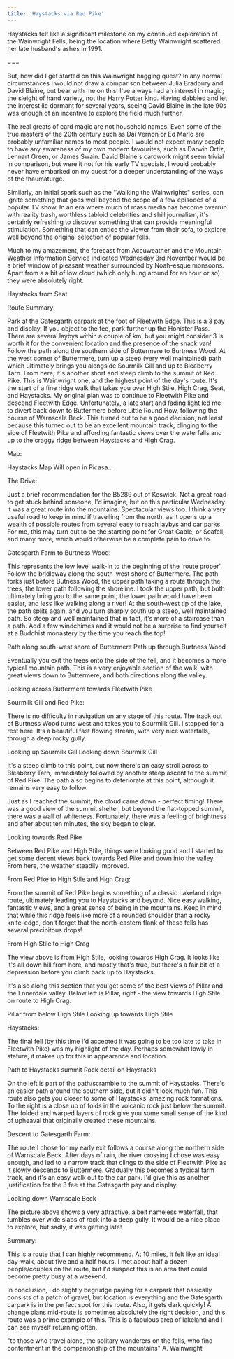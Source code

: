 ```yaml
---
title: 'Haystacks via Red Pike'
---
```


Haystacks felt like a significant milestone on my continued exploration of the Wainwright Fells, being the location where Betty Wainwright scattered her late husband's ashes in 1991.

===

But, how did I get started on this Wainwright bagging quest? In any normal circumstances I would not draw a comparison between Julia Bradbury and David Blaine, but bear with me on this! I've always had an interest in magic; the sleight of hand variety, not the Harry Potter kind. Having dabbled and let the interest lie dormant for several years, seeing David Blaine in the late 90s was enough of an incentive to explore the field much further.

The real greats of card magic are not household names. Even some of the true masters of the 20th century such as Dai Vernon or Ed Marlo are probably unfamiliar names to most people. I would not expect many people to have any awareness of my own modern favourites, such as Darwin Ortiz, Lennart Green, or James Swain. David Blaine's cardwork might seem trivial in comparison, but were it not for his early TV specials, I would probably never have embarked on my quest for a deeper understanding of the ways of the thaumaturge.

Similarly, an initial spark such as the "Walking the Wainwrights" series, can ignite something that goes well beyond the scope of a few episodes of a popular TV show. In an era where much of mass media has become overrun with reality trash, worthless tabloid celebrities and shill journalism, it's certainly refreshing to discover something that can provide meaningful stimulation. Something that can entice the viewer from their sofa, to explore well beyond the original selection of popular fells.

Much to my amazement, the forecast from Accuweather and the Mountain Weather Information Service indicated Wednesday 3rd November would be a brief window of pleasant weather surrounded by Noah-esque monsoons. Apart from a a bit of low cloud (which only hung around for an hour or so) they were absolutely right.

Haystacks from Seat

Route Summary:

Park at the Gatesgarth carpark at the foot of Fleetwith Edge. This is a 3 pay and display. If you object to the fee, park further up the Honister Pass. There are several laybys within a couple of km, but you might consider 3 is worth it for the convenient location and the presence of the snack van! Follow the path along the southern side of Buttermere to Burtness Wood. At the west corner of Buttermere, turn up a steep (very well maintained) path which ultimately brings you alongside Sourmilk Gill and up to Bleaberry Tarn. From here, it's another short and steep climb to the summit of Red Pike. This is Wainwright one, and the highest point of the day's route. It's the start of a fine ridge walk that takes you over High Stile, High Crag, Seat, and Haystacks. My original plan was to continue to Fleetwith Pike and descend Fleetwith Edge. Unfortunately, a late start and fading light led me to divert back down to Buttermere before Little Round How, following the course of Warnscale Beck. This turned out to be a good decision, not least because this turned out to be an excellent mountain track, clinging to the side of Fleetwith Pike and affording fantastic views over the waterfalls and up to the craggy ridge between Haystacks and High Crag.

Map:

Haystacks Map
Will open in Picasa...

The Drive:

Just a brief recommendation for the B5289 out of Keswick. Not a great road to get stuck behind someone, I'd imagine, but on this particular Wednesday it was a great route into the mountains. Spectacular views too. I think a very useful road to keep in mind if travelling from the north, as it opens up a wealth of possible routes from several easy to reach laybys and car parks. For me, this may turn out to be the starting point for Great Gable, or Scafell, and many more, which would otherwise be a complete pain to drive to.

Gatesgarth Farm to Burtness Wood:

This represents the low level walk-in to the beginning of the 'route proper'. Follow the bridleway along the south-west shore of Buttermere. The path forks just before Butness Wood, the upper path taking a route through the trees, the lower path following the shoreline. I took the upper path, but both ultimately bring you to the same point; the lower path would have been easier, and less like walking along a river! At the south-west tip of the lake, the path splits again, and you turn sharply south up a steep, well maintained path. So steep and well maintained that in fact, it's more of a staircase than a path. Add a few windchimes and it would not be a surprise to find yourself at a Buddhist monastery by the time you reach the top!

Path along south-west shore of Buttermere      Path up through Burtness Wood

Eventually you exit the trees onto the side of the fell, and it becomes a more typical mountain path. This is a very enjoyable section of the walk, with great views down to Buttermere, and both directions along the valley.

Looking across Buttermere towards Fleetwith Pike

Sourmilk Gill and Red Pike:

There is no difficulty in navigation on any stage of this route. The track out of Burtness Wood turns west and takes you to Sourmilk Gill. I stopped for a rest here. It's a beautiful fast flowing stream, with very nice waterfalls, through a deep rocky gully.

Looking up Sourmilk Gill      Looking down Sourmilk Gill

It's a steep climb to this point, but now there's an easy stroll across to Bleaberry Tarn, immediately followed by another steep ascent to the summit of Red Pike. The path also begins to deteriorate at this point, although it remains very easy to follow.

Just as I reached the summit, the cloud came down - perfect timing! There was a good view of the summit shelter, but beyond the flat-topped summit, there was a wall of whiteness. Fortunately, there was a feeling of brightness and after about ten minutes, the sky began to clear.

Looking towards Red Pike

Between Red Pike and High Stile, things were looking good and I started to get some decent views back towards Red Pike and down into the valley. From here, the weather steadily improved.

From Red Pike to High Stile and High Crag:

From the summit of Red Pike begins something of a classic Lakeland ridge route, ultimately leading you to Haystacks and beyond. Nice easy walking, fantastic views, and a great sense of being in the mountains. Keep in mind that while this ridge feels like more of a rounded shoulder than a rocky knife-edge, don't forget that the north-eastern flank of these fells has several precipitous drops!

From High Stile to High Crag

The view above is from High Stile, looking towards High Crag. It looks like it's all down hill from here, and mostly that's true, but there's a fair bit of a depression before you climb back up to Haystacks.

It's also along this section that you get some of the best views of Pillar and the Ennerdale valley. Below left is Pillar, right - the view towards High Stile on route to High Crag.

Pillar from below High Stile      Looking up towards High Stile

Haystacks:

The final fell (by this time I'd accepted it was going to be too late to take in Fleetwith Pike) was my highlight of the day. Perhaps somewhat lowly in stature, it makes up for this in appearance and location.

Path to Haystacks summit      Rock detail on Haystacks

On the left is part of the path/scramble to the summit of Haystacks. There's an easier path around the southern side, but it didn't look much fun. This route also gets you closer to some of Haystacks' amazing rock formations. To the right is a close up of folds in the volcanic rock just below the summit. The folded and warped layers of rock give you some small sense of the kind of upheaval that originally created these mountains.

Descent to Gatesgarth Farm:

The route I chose for my early exit follows a course along the northern side of Warnscale Beck. After days of rain, the river crossing I chose was easy enough, and led to a narrow track that clings to the side of Fleetwith Pike as it slowly descends to Buttermere. Gradually this becomes a typical farm track, and it's an easy walk out to the car park. I'd give this as another justification for the 3 fee at the Gatesgarth pay and display.

Looking down Warnscale Beck

The picture above shows a very attractive, albeit nameless waterfall, that tumbles over wide slabs of rock into a deep gully. It would be a nice place to explore, but sadly, it was getting late!

Summary:

This is a route that I can highly recommend. At 10 miles, it felt like an ideal day-walk, about five and a half hours. I met about half a dozen people/couples on the route, but I'd suspect this is an area that could become pretty busy at a weekend.

In conclusion, I do slightly begrudge paying for a carpark that basically consists of a patch of gravel, but location is everything and the Gatesgarth carpark is in the perfect spot for this route. Also, it gets dark quickly! A change plans mid-route is sometimes absolutely the right decision, and this route was a prime example of this. This is a fabulous area of lakeland and I can see myself returning often.

"to those who travel alone, the solitary wanderers on the fells, who find contentment in the companionship of the mountains" A. Wainwright